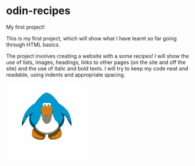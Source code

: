 # odin-recipes
<p>My first project!</p>
<p>This is my first project, which will show what I have learnt so far going through HTML basics.</p>

<p>The project involves creating a website with a some recipes!
I will show the use of lists, images, headings, links to other pages (on the site and off the site) and the use of italic and bold texts.
I will try to keep my code neat and readable, using indents and appropriate spacing.</p>

![](https://github.com/CruddyDanz/odin-recipes/blob/main/penguin.gif)

